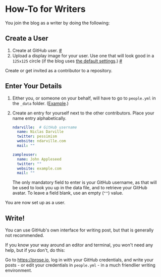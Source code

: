 How-To for Writers
==================
You join the blog as a writer by doing the following:

Create a User
-------------
1. Create at GitHub user. [#](https://github.com)
2. Upload a display image for your user. Use one that will look good in a `125x125` circle (if the blog uses [the default settings](https://github.com/ndarville/jekyll-boilerplate/blob/293c6e90ae10305061583b452f7c090e46a83596/static/css/_config.scss#L15-L16).) [#](https://github.com/settings/profile)

Create or get invited as a contributor to a repository.

Enter Your Details
------------------
1. Either you, or someone on your behalf, will have to go to `people.yml` in the `_data` folder. ([Example](https://github.com/ndarville/jekyll-boilerplate/blob/master/_data/people.yml).)
2. Create an entry for yourself next to the other contributors. Place your name entry alphabetically.

    ```yml
    ndarville:  # GitHub username
      name: Niclas Darville
      twitter: pessimism
      website: ndarville.com
      mail: ""

    zampleuser:
      name: John Appleseed
      twitter: ""
      website: example.com
      mail: ""
    ```

    The only mandatory field to enter is your GitHub username, as that will be used to look you up in the data file, and to retrieve your GitHub avatar. To leave a field blank, use an empty (`""`) value.

You are now set up as a user.

Write!
------
You can use GitHub's own interface for writing post, but that is generally not recommended.

If you know your way around an editor and terminal, you won't need any help, but if you don't, do this:

Go to <https://prose.io>, log in with your GitHub credentials, and write your posts - or edit your credentials in `people.yml` - in a much friendlier writing environment.
